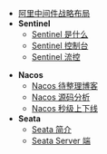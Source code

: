 * [阿里中间件战略布局](middleware-ali/)
* **Sentinel**
  * [Sentinel 是什么](middleware-ali/Sentinel-是什么.md)
  * [Sentinel 控制台](middleware-ali/Sentinel-控制台.md)
  * [Sentinel 流控](middleware-ali/Sentinel-流控.md)

- **Nacos**
  - [Nacos 待整理博客](middleware-ali/Nacos-待整理博客.md)
  - [Nacos 源码分析](middleware-ali/Nacos-源码分析.md)
  - [Nacos 秒级上下线](middleware-ali/Nacos-秒级上下线.md)
- **Seata**
  - [Seata 简介](middleware-ali/Seata-简介.md)
  - [Seata Server 端](middleware-ali/Seata-Server-端.md)